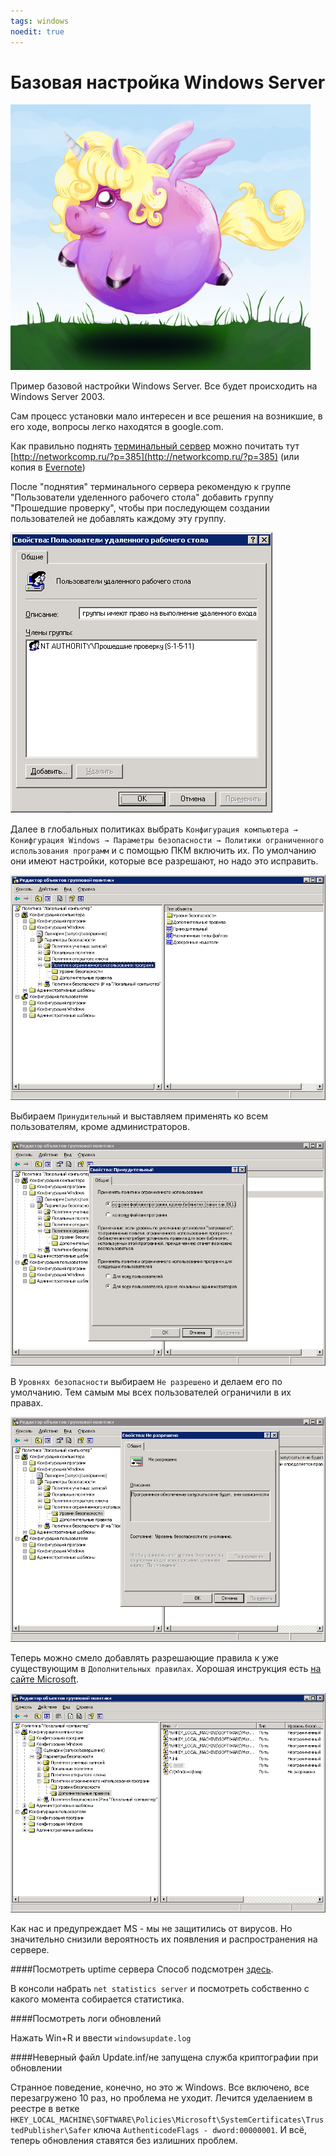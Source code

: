 ```yaml
---
tags: windows
noedit: true
---
```


# Базовая настройка Windows Server

![image](/images/fat_unicorn.png)

Пример базовой настройки Windows Server. Все будет происходить на Windows Server 2003.

Сам процесс установки мало интересен и все решения на возникшие, в его ходе, вопросы легко находятся в google.com.

Как правильно поднять [терминальный сервер](http://ru.wikipedia.org/wiki/%D0%A2%D0%B5%D1%80%D0%BC%D0%B8%D0%BD%D0%B0%D0%BB%D1%8C%D0%BD%D1%8B%D0%B9_%D1%81%D0%B5%D1%80%D0%B2%D0%B5%D1%80) можно почитать тут [http://networkcomp.ru/?p=385](http://networkcomp.ru/?p=385) (или копия в [Evernote](https://www.evernote.com/shard/s13/sh/56fd47fd-313c-4818-a08e-0e92650f937f/b02c763053ce37ee0a7791517a27c692))

После "поднятия" терминального сервера рекомендую к группе "Пользователи уделенного рабочего стола" добавить группу "Прошедшие проверку", чтобы при последующем создании пользователей не добавлять каждому эту группу.

![image](/images/win-serv-2k3-group-terminal.png)

Далее в глобальных политиках выбрать `Конфигурация компьютера → Конифгурация Windows → Параметры безопасности → Политики ограниченного использования программ` и с помощью ПКМ включить их. По умолчанию они имеют настройки, которые все разрешают, но надо это исправить.

![image](/images/win-serv-2k3-group-gpo-1.png)

Выбираем `Принудительный` и выставляем применять ко всем пользователям, кроме администраторов.

![image](/images/win-serv-2k3-group-gpo-2.png)

В `Уровнях безопасности` выбираем `Не разрешено` и делаем его по умолчанию. Тем самым мы всех пользователей ограничили в их правах.

![image](/images/win-serv-2k3-group-gpo-3.png)

Теперь можно смело добавлять разрешающие правила к уже существующим в `Дополнительных правилах`. Хорошая инструкция есть [на сайте Microsoft](http://support.microsoft.com/kb/324036/ru).

![image](/images/win-serv-2k3-group-gpo-4.png)

Как нас и предупреждает MS - мы не защитились от вирусов. Но значительно снизили вероятность их появления и распространения на сервере.

####Посмотреть uptime сервера
Способ подсмотрен [здесь](http://www.xakep.ru/post/42885/).

В консоли набрать `net statistics server` и посмотреть собственно с какого момента собирается статистика.

####Посмотреть логи обновлений

Нажать Win+R и ввести `windowsupdate.log`

####Неверный файл Update.inf/не запущена служба криптографии при обновлении

Странное поведение, конечно, но это ж Windows. Все включено, все перезагружено 10 раз, но проблема не уходит. Лечится
уделаением в реестре в ветке `HKEY_LOCAL_MACHINE\SOFTWARE\Policies\Microsoft\SystemCertificates\TrustedPublisher\Safer`
ключа `AuthenticodeFlags - dword:00000001`. И всё, теперь обновления ставятся без излишних проблем.

